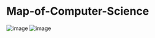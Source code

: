 # Map-of-Computer-Science
![image](https://user-images.githubusercontent.com/62616068/121015721-ee3fca80-c7b8-11eb-98e6-5e64e8a2429d.png)
![image](https://user-images.githubusercontent.com/62616068/121015753-f7309c00-c7b8-11eb-9fcc-d9e10161f843.png)
